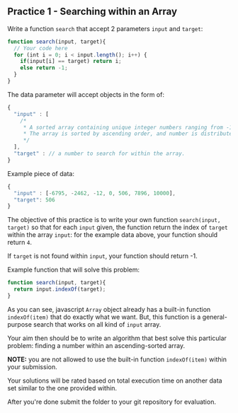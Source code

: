 ## Practice 1 - Searching within an Array

Write a function `search` that accept 2 parameters `input` and `target`:

```javascript
function search(input, target){
  // Your code here
  for (int i = 0; i < input.length(); i++) {
    if(input[i] == target) return i;
    else return -1;
  }
}
```

The data parameter will accept objects in the form of:

```javascript
{
  "input" : [
    /*
     * A sorted array containing unique integer numbers ranging from -10000 to 10000.
     * The array is sorted by ascending order, and number is distributed uniformly.
     */
  ],
  "target" : // a number to search for within the array.
}
```

Example piece of data:

```javascript
{
  "input" : [-6795, -2462, -12, 0, 506, 7896, 10000],
  "target": 506
}
```

The objective of this practice is to write your own function `search(input, target)` so that for each `input` given, the function return the index of `target` within the array `input`: for the example data above, your function should return `4`.

If `target` is not found within `input`, your function should return -1.

Example function that will solve this problem:

```javascript
function search(input, target){
  return input.indexOf(target);
}
```

As you can see, javascript `Array` object already has a built-in function `indexOf(item)` that do exactly what we want. But, this function is a general-purpose search that works on all kind of `input` array.

Your aim then should be to write an algorithm that best solve this particular problem: finding a number within an ascending-sorted array.

**NOTE:** you are not allowed to use the built-in function `indexOf(item)` within your submission.

Your solutions will be rated based on total execution time on another data set similar to the one provided within.

After you're done submit the folder to your git repository for evaluation.
